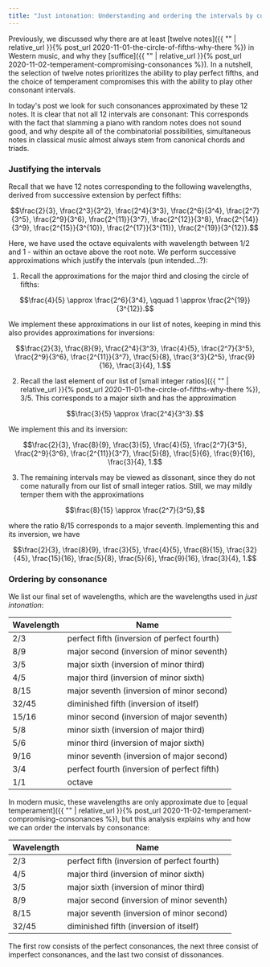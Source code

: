 ```yaml
---
title: "Just intonation: Understanding and ordering the intervals by consonance"
---
```


Previously, we discussed why there are at least [twelve notes]({{ "" | relative_url }}{% post_url 2020-11-01-the-circle-of-fifths-why-there %}) in Western music, and why they [suffice]({{ "" | relative_url }}{% post_url 2020-11-02-temperament-compromising-consonances %}). In a nutshell, the selection of twelve notes prioritizes the ability to play perfect fifths, and the choice of temperament compromises this with the ability to play other consonant intervals.

In today's post we look for such consonances approximated by these 12 notes. It is clear that not all 12 intervals are consonant: This corresponds with the fact that slamming a piano with random notes does not sound good, and why despite all of the combinatorial possibilities, simultaneous notes in classical music almost always stem from canonical chords and triads.

### Justifying the intervals

Recall that we have 12 notes corresponding to the following wavelengths, derived from successive extension by perfect fifths:

$$\frac{2}{3}, \frac{2^3}{3^2}, \frac{2^4}{3^3}, \frac{2^6}{3^4}, \frac{2^7}{3^5}, \frac{2^9}{3^6}, \frac{2^{11}}{3^7}, \frac{2^{12}}{3^8}, \frac{2^{14}}{3^9}, \frac{2^{15}}{3^{10}}, \frac{2^{17}}{3^{11}}, \frac{2^{19}}{3^{12}}.$$

Here, we have used the octave equivalents with wavelength between 1/2 and 1 - within an octave above the root note. We perform successive approximations which justify the intervals (pun intended...?):

1) Recall the approximations for the major third and closing the circle of fifths:

$$\frac{4}{5} \approx \frac{2^6}{3^4}, \qquad 1 \approx \frac{2^{19}}{3^{12}}.$$

We implement these approximations in our list of notes, keeping in mind this also provides approximations for inversions:

$$\frac{2}{3}, \frac{8}{9}, \frac{2^4}{3^3}, \frac{4}{5}, \frac{2^7}{3^5}, \frac{2^9}{3^6}, \frac{2^{11}}{3^7}, \frac{5}{8}, \frac{3^3}{2^5}, \frac{9}{16}, \frac{3}{4}, 1.$$

2) Recall the last element of our list of [small integer ratios]({{ "" | relative_url }}{% post_url 2020-11-01-the-circle-of-fifths-why-there %}), 3/5. This corresponds to a major sixth and has the approximation

$$\frac{3}{5} \approx \frac{2^4}{3^3}.$$

We implement this and its inversion:

$$\frac{2}{3}, \frac{8}{9}, \frac{3}{5}, \frac{4}{5}, \frac{2^7}{3^5}, \frac{2^9}{3^6}, \frac{2^{11}}{3^7}, \frac{5}{8}, \frac{5}{6}, \frac{9}{16}, \frac{3}{4}, 1.$$

3) The remaining intervals may be viewed as dissonant, since they do not come naturally from our list of small integer ratios. Still, we may mildly temper them with the approximations

$$\frac{8}{15} \approx \frac{2^7}{3^5},$$

where the ratio 8/15 corresponds to a major seventh. Implementing this and its inversion, we have

$$\frac{2}{3}, \frac{8}{9}, \frac{3}{5}, \frac{4}{5}, \frac{8}{15}, \frac{32}{45}, \frac{15}{16}, \frac{5}{8}, \frac{5}{6}, \frac{9}{16}, \frac{3}{4}, 1.$$

### Ordering by consonance

We list our final set of wavelengths, which are the wavelengths used in _just intonation_:

| Wavelength | Name |
| ------------- | ------------- |
| 2/3 | perfect fifth (inversion of perfect fourth) |
| 8/9 | major second (inversion of minor seventh)  |
| 3/5 | major sixth (inversion of minor third) |
| 4/5 | major third (inversion of minor sixth) |
| 8/15 | major seventh (inversion of minor second) |
| 32/45 | diminished fifth (inversion of itself) |
| 15/16 | minor second (inversion of major seventh) |
| 5/8 | minor sixth (inversion of major third) |
| 5/6 | minor third (inversion of major sixth) |
| 9/16 | minor seventh (inversion of major second) |
| 3/4 | perfect fourth (inversion of perfect fifth) |
| 1/1 | octave |

In modern music, these wavelengths are only approximate due to [equal temperament]({{ "" | relative_url }}{% post_url 2020-11-02-temperament-compromising-consonances %}), but this analysis explains why and how we can order the intervals by consonance:

| Wavelength | Name |
| ------------- | ------------- |
| 2/3 | perfect fifth (inversion of perfect fourth) |
| 4/5 | major third (inversion of minor sixth) |
| 3/5 | major sixth (inversion of minor third) |
| 8/9 | major second (inversion of minor seventh) |
| 8/15 | major seventh (inversion of minor second) |
| 32/45 | diminished fifth (inversion of itself) |

The first row consists of the perfect consonances, the next three consist of imperfect consonances, and the last two consist of dissonances. 

<div style="display:flex; flex-direction:column; align-items:center">
<div id="paper"></div>
<div id="controller" style="position:relative; width:calc(100% + 360px + 35px); left:calc(-180px - 17.5px); padding-left:calc(360px + 35px);"></div>
<button id="activate-audio" style="display:none;">Play</button>
<button id="stop-audio" style="display:none;">Stop</button>
<div id='audio-error' style="display:none;">Audio is not supported in this browser.</div>
</div>
				
					
					
<script>
// First draw the music - this supplies an object that has a lot of information about how to create the synth.
// NOTE: If you want just the sound without showing the music, use "*" instead of "paper" in the renderAbc call.
	var test = "X:1\nK:C\nQ:1/4=60\nCG[CG]2|CE[CE]2|CA[CA]2|CD[CD]2|CB[CB]2|C_G[C_G]2|\n";
	
var visualObj = ABCJS.renderAbc("paper", test, { add_classes: true, responsive: "resize" })[0];
var midiBuffer = new ABCJS.synth.CreateSynth();
var cursorControl = {};
var synthControl = new ABCJS.synth.SynthController();

synthControl.load("#controller", 
        cursorControl, 
        {
            displayLoop: true, 
            displayRestart: true, 
            displayPlay: true, 
            displayProgress: true, 
            displayWarp: true
        }
);

let tempos = document.querySelectorAll(".abcjs-midi-tempo");
console.log("before trying to change");
for (let i = 0; i < tempos.length; i++) {
	tempos[i].value = 99;
	console.log("trying to change");
}
    
var startAudioButton = D("activate-audio");
var stopAudioButton = D("stop-audio");
var audioError = D("audio-error");



    startAudioButton.setAttribute("style", "display:none;");
    if (ABCJS.synth.supportsAudio()) {

        // An audio context is needed - this can be passed in for two reasons:
        // 1) So that you can share this audio context with other elements on your page.
        // 2) So that you can create it during a user interaction so that the browser doesn't block the sound.
        // Setting this is optional - if you don't set an audioContext, then abcjs will create one.
        window.AudioContext = window.AudioContext || window.webkitAudioContext || navigator.mozAudioContext || navigator.msAudioContext;
        var audioContext = new window.AudioContext();
        audioContext.resume().then(function () {
            // In theory the AC shouldn't start suspended because it is being initialized in a click handler, but iOS seems to anyway.

            // midiBuffer.init preloads and caches all the notes needed. There may be significant network traffic here.
            return midiBuffer.init({
                visualObj: visualObj,
                audioContext: audioContext,
                millisecondsPerMeasure: visualObj.millisecondsPerMeasure(),
                options: {
			soundFontUrl: '',
                    onEnded: function() {console.log("hi");}
                }
            }).then(function (response) {
	    
                synthControl.setTune(visualObj, false).then(function () {
                    console.log("Audio successfully loaded.")
                }).catch(function (error) {
                    console.warn("Audio problem:", error);
                });

                // console.log(response); // this contains the list of notes that were loaded.
                // midiBuffer.prime actually builds the output buffer.
                return midiBuffer.prime();
            }).then(function () {
                // At this point, everything slow has happened. midiBuffer.start will return very quickly and will start playing very quickly without lag.
                return Promise.resolve();
            }).catch(function (error) {
                if (error.status === "NotSupported") {
                    stopAudioButton.setAttribute("style", "display:none;");
                    audioError.setAttribute("style", "");
                } else console.warn("synth error", error);
            });
        });
    } else audioError.setAttribute("style", "");
    
    
   function colorRange(range, color) {
            if (range && range.elements) {
                range.elements.forEach(function (set) {
                    set.forEach(function (item) {
                        item.attr({fill: color});
                    });
                });
            }
        }
       function animateCallback(lastRange, currentRange, context) {
            this.colorRange(lastRange, "#000000");
            this.colorRange(currentRange, "#3D9AFC");
        }
    

startAudioButton.addEventListener("click", function() {
    startAudioButton.setAttribute("style", "display:none;");
    if (midiBuffer) midiBuffer.start();
});

stopAudioButton.addEventListener("click", stopFunction);

function stopFunction() {     
    console.log("stopped");
    startAudioButton.setAttribute("style", "");
    stopAudioButton.setAttribute("style", "display:none;");
    if (midiBuffer) midiBuffer.stop();
}

function D(string) { return document.getElementById(string);}	

</script>

<style>
    svg .abcjs-tempo {
	display:none;
    }
<style>

